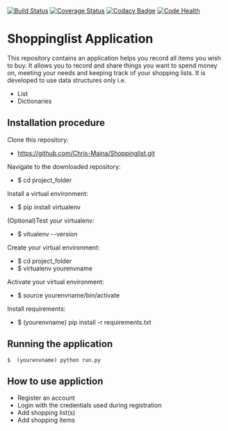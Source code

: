 [![Build Status](https://travis-ci.org/Chris-Maina/Shoppinglist.svg?branch=develop)](https://travis-ci.org/Chris-Maina/Shoppinglist)     [![Coverage Status](https://coveralls.io/repos/github/Chris-Maina/Shoppinglist/badge.svg)](https://coveralls.io/github/Chris-Maina/Shoppinglist)  [![Codacy Badge](https://api.codacy.com/project/badge/Grade/b56fc12f98e546138ca01a8775e9aec1)](https://www.codacy.com/app/Chris-Maina/Shoppinglist?utm_source=github.com&amp;utm_medium=referral&amp;utm_content=Chris-Maina/Shoppinglist&amp;utm_campaign=Badge_Grade)  [![Code Health](https://landscape.io/github/Chris-Maina/Shoppinglist/develop/landscape.svg?style=flat)](https://landscape.io/github/Chris-Maina/Shoppinglist/develop)

# Shoppinglist Application
This repository contains an application helps you record all items you wish to buy. It allows you to record and share things you want to spend money on, meeting your needs and keeping track of your shopping lists. It is 
developed to use data structures only i.e. 
  
  * List
  * Dictionaries
  ## Installation procedure
 Clone this repository:
   * https://github.com/Chris-Maina/Shoppinglist.git
   
 Navigate to the downloaded repository:
   * $ cd project_folder
   
 Install a virtual environment: 
   * $ pip install virtualenv
   
 (Optional)Test your virtualenv:
   * $ vitualenv --version
   
 Create your virtual environment:
   * $ cd project_folder
   * $ virtualenv yourenvname
   
 Activate your virtual environment:
   * $ source yourenvname/bin/activate
   
 Install requirements:
   * $ (yourenvname) pip install -r requirements.txt
    
## Running the application
    $  (yourenvname) python run.py
## How to use appliction
* Register an account
* Login with the credentials used during registration
* Add shopping list(s)
* Add shopping items
